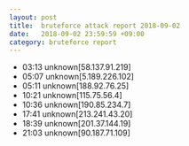 ```yaml
---
layout: post
title:  bruteforce attack report 2018-09-02
date:   2018-09-02 23:59:59 +09:00
category: bruteforce report
---
```


* 03:13 unknown[58.137.91.219]
* 05:07 unknown[5.189.226.102]
* 05:11 unknown[188.92.76.25]
* 10:21 unknown[115.75.56.4]
* 10:36 unknown[190.85.234.7]
* 17:41 unknown[213.241.43.20]
* 18:39 unknown[201.37.144.19]
* 21:03 unknown[90.187.71.109]
